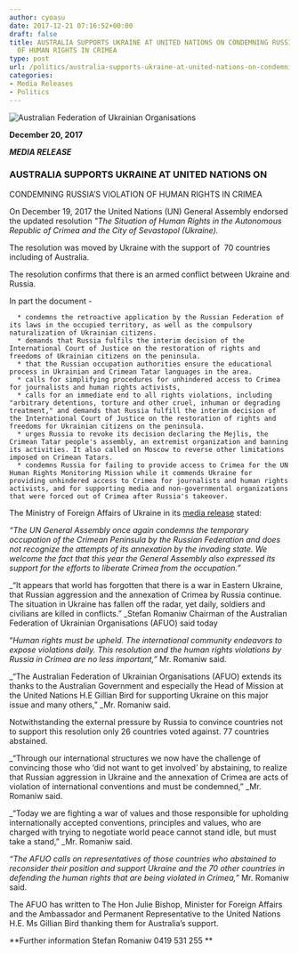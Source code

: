 ```yaml
---
author: cyoasu
date: 2017-12-21 07:16:52+00:00
draft: false
title: AUSTRALIA SUPPORTS UKRAINE AT UNITED NATIONS ON CONDEMNING RUSSIA’S VIOLATION
  OF HUMAN RIGHTS IN CRIMEA
type: post
url: /politics/australia-supports-ukraine-at-united-nations-on-condemning-russias-violation-of-human-rights-in-crimea/
categories:
- Media Releases
- Politics
---
```


![Australian Federation of Ukrainian Organisations](http://www.ozeukes.com/wp-content/uploads/2014/10/image001.png)


**December 20, 2017**


**_MEDIA RELEASE_**





### AUSTRALIA SUPPORTS UKRAINE AT UNITED NATIONS ON
CONDEMNING RUSSIA’S VIOLATION OF HUMAN RIGHTS IN CRIMEA


On December 19, 2017 the United Nations (UN) General Assembly endorsed the updated resolution _"The Situation of Human Rights in the Autonomous Republic of Crimea and the City of Sevastopol (Ukraine)._

The resolution was moved by Ukraine with the support of  70 countries including of Australia.

The resolution confirms that there is an armed conflict between Ukraine and Russia.

In part the document -



 	  * condemns the retroactive application by the Russian Federation of its laws in the occupied territory, as well as the compulsory naturalization of Ukrainian citizens.
 	  * demands that Russia fulfils the interim decision of the International Court of Justice on the restoration of rights and freedoms of Ukrainian citizens on the peninsula.
 	  * that the Russian occupation authorities ensure the educational process in Ukrainian and Crimean Tatar languages in the area.
 	  * calls for simplifying procedures for unhindered access to Crimea for journalists and human rights activists,
 	  * calls for an immediate end to all rights violations, including "arbitrary detentions, torture and other cruel, inhuman or degrading treatment," and demands that Russia fulfill the interim decision of the International Court of Justice on the restoration of rights and freedoms for Ukrainian citizens on the peninsula.
 	  * urges Russia to revoke its decision declaring the Mejlis, the Crimean Tatar people's assembly, an extremist organization and banning its activities. It also called on Moscow to reverse other limitations imposed on Crimean Tatars.
 	  * condemns Russia for failing to provide access to Crimea for the UN Human Rights Monitoring Mission while it commends Ukraine for providing unhindered access to Crimea for journalists and human rights activists, and for supporting media and non-governmental organizations that were forced out of Crimea after Russia's takeover.

The Ministry of Foreign Affairs of Ukraine in its [media release](http://mfa.gov.ua/ua/press-center/news/62006-zajava-mzs-ukrajini-shhodo-uhvalennya-rezolyuciji-ga-oon-stan-z-pravami-lyudini-u-avtonomnij-respublici-krim-ta-misti-sevastopoly-ukrajina) stated:

_“The UN General Assembly once again condemns the temporary occupation of the Crimean Peninsula by the Russian Federation and does not recognize the attempts of its annexation by the invading state. We welcome the fact that this year the General Assembly also expressed its support for the efforts to liberate Crimea from the occupation.”_

_“It appears that world has forgotten that there is a war in Eastern Ukraine, that Russian aggression and the annexation of Crimea by Russia continue. The situation in Ukraine has fallen off the radar, yet daily, soldiers and civilians are killed in conflicts.” _Stefan Romaniw Chairman of the Australian Federation of Ukrainian Organisations (AFUO) said today

“_Human rights must be upheld. The international community endeavors to expose violations daily. This resolution and the human rights violations by Russia in Crimea are no less important,”_ Mr. Romaniw said.

_“The Australian Federation of Ukrainian Organisations (AFUO) extends its thanks to the Australian Government and especially the Head of Mission at the United Nations H.E Gillian Bird for supporting Ukraine on this major issue and many others,” _Mr. Romaniw said.

Notwithstanding the external pressure by Russia to convince countries not to support this resolution only 26 countries voted against. 77 countries abstained.

_“Through our international structures we now have the challenge of convincing those who ‘did not want to get involved’ by abstaining, to realize that Russian aggression in Ukraine and the annexation of Crimea are acts of violation of international conventions and must be condemned,” _Mr. Romaniw said.

_“Today we are fighting a war of values and those responsible for upholding internationally accepted conventions, principles and values, who are charged with trying to negotiate world peace cannot stand idle, but must take a stand,” _Mr. Romaniw said.

_“The AFUO calls on representatives of those countries who abstained to reconsider their position and support Ukraine and the 70 other countries in defending the human rights that are being violated in Crimea,”_ Mr. Romaniw said.

The AFUO has written to The Hon Julie Bishop, Minister for Foreign Affairs and the Ambassador and Permanent Representative to the United Nations H.E. Ms Gillian Bird thanking them for Australia’s support.

**Further information Stefan Romaniw 0419 531 255 **


